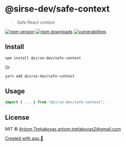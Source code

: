 # @sirse-dev/safe-context

> Safe React context

[![npm version](https://img.shields.io/npm/v/@sirse-dev/safe-context)](https://www.npmjs.com/package/@sirse-dev/safe-context)
[![npm downloads](https://img.shields.io/npm/dw/@sirse-dev/safe-context)](https://www.npmjs.com/package/@sirse-dev/safe-context)
[![vulnerabilities](https://img.shields.io/snyk/vulnerabilities/npm/@sirse-dev/safe-context)](https://www.npmjs.com/package/@sirse-dev/safe-context)

## Install

```bash
npm install @sirse-dev/safe-context
```

Or

```bash
yarn add @sirse-dev/safe-context
```

## Usage

```js
import { ... } from "@sirse-dev/safe-context";
```

## License

MIT © [Artiom Tretjakovas <artiom.tretjakovas2@gmail.com>](https://github.com/ArtiomTr)

[Created with aqu 🌊](https://github.com/ArtiomTr/aqu#readme)
